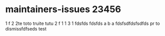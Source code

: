 # maintainers-issues 23456
1
f
2
2te
toto truite tutu
2
f
1
1
3
1
fdsfds
fdsfds
a
b
a
fdsfsdfdsfsdfds
pr to dismissfdfseds
test
